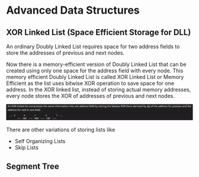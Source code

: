 # Advanced Data Structures

## XOR Linked List (Space Efficient Storage for DLL)

An ordinary Doubly Linked List requires space for two address fields to store the addresses of previous and next nodes.

Now there is a memory-efficient version of Doubly Linked List that can be created using only one space for the address field with every node. This memory efficient Doubly Linked List is called XOR Linked List or Memory Efficient as the list uses bitwise XOR operation to save space for one address. In the XOR linked list, instead of storing actual memory addresses, every node stores the XOR of addresses of previous and next nodes.

![XOR Linked List](../XOR-LL.png)

There are other variations of storing lists like

- Self Organizing Lists
- Skip Lists

## Segment Tree
